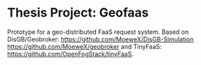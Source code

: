 # Thesis Project: Geofaas

Prototype for a geo-distributed FaaS request system. Based on DisGB/Geobroker: https://github.com/MoeweX/DisGB-Simulation https://github.com/MoeweX/geobroker and TinyFaaS: https://github.com/OpenFogStack/tinyFaaS.
